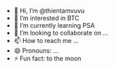 - 👋 Hi, I’m @thientamvuvu
- 👀 I’m interested in BTC
- 🌱 I’m currently learning PSA
- 💞️ I’m looking to collaborate on ...
- 📫 How to reach me ...
- 😄 Pronouns: ...
- ⚡ Fun fact: to the moon

<!---
thientamvuvu/thientamvuvu is a ✨ special ✨ repository because its `README.md` (this file) appears on your GitHub profile.
You can click the Preview link to take a look at your changes.
--->
